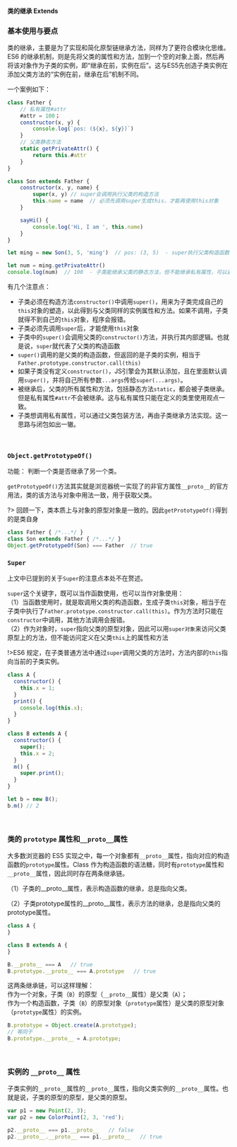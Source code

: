 #### 类的继承 Extends

### 基本使用与要点

类的继承，主要是为了实现和简化原型链继承方法，同样为了更符合模块化思维。ES6 的继承机制，则是先将父类的属性和方法，加到一个空的对象上面，然后再将该对象作为子类的实例，即“继承在前，实例在后”。这与ES5先创造子类实例在添加父类方法的“实例在前，继承在后”机制不同。

一个案例如下：
```js
class Father {
    // 私有属性#attr
    #attr = 100；
    constructor(x, y) {
        console.log(`pos: (${x}, ${y})`)
    }
    // 父类静态方法
    static getPrivateAttr() {
        return this.#attr
    }
}

class Son extends Father {
    constructor(x, y, name) {
        super(x, y) // super会调用执行父类的构造方法
        this.name = name  // 必须先调用super生成this，才能再使用this对象
    }

    sayHi() {
        console.log('Hi, I am ', this.name)
    }
}

let ming = new Son(3, 5, 'ming')  // pos: (3, 5)  - super执行父类构造函数

let num = ming.getPrivateAttr()
console.log(num)  // 100  - 子类能继承父类的静态方法，但不能继承私有属性，可以通过方法返回获取私有属性
```
有几个注意点：
- 子类必须在构造方法`constructor()`中调用`super()`，用来为子类完成自己的`this`对象的塑造，以此得到与父类同样的实例属性和方法。如果不调用，子类就得不到自己的`this`对象，程序会报错。
- 子类必须先调用`super`后，才能使用`this`对象
- 子类中的`super()`会调用父类的`constructor()`方法，并执行其内部逻辑。也就是说，`super`就代表了父类的构造函数
- `super()`调用的是父类的构造函数，但返回的是子类的实例，相当于`Father.prototype.constructor.call(this)`
- 如果子类没有定义`constructor()`，JS引擎会为其默认添加，且在里面默认调用`super()`，并将自己所有参数`...args`传给`super(...args)`。
- 被继承后，父类的所有属性和方法，包括静态方法`static`，都会被子类继承。但是私有属性`#attr`不会被继承。这与私有属性只能在定义的类里使用观点一致。
- 子类想调用私有属性，可以通过父类包装方法，再由子类继承方法实现。这一思路与闭包如出一辙。

<br>

### `Object.getPrototypeOf()`
功能： 判断一个类是否继承了另一个类。

`getPrototypeOf()`方法其实就是浏览器统一实现了的非官方属性`__proto__`的官方用法，类的该方法与对象中用法一致，用于获取父类。

?> 回顾一下，类本质上与对象的原型对象是一致的。因此`getPrototypeOf()`得到的是类自身

```js
class Father { /*...*/ }
class Son extends Father { /*...*/ }
Object.getPrototypeOf(Son) === Father  // true
```


### `Super`
上文中已提到的关于`Super`的注意点本处不在赘述。

`super`这个关键字，既可以当作函数使用，也可以当作对象使用：<br>
（1）当函数使用时，就是取调用父类的构造函数，生成子类`this`对象，相当于在子类中执行了`Father.prototype.constructor.call(this)`。作为方法时只能在`constructor`中调用，其他方法调用会报错。<br>
（2）作为对象时，`super`指向父类的原型对象，因此可以用`super对象`来访问父类原型上的方法，但不能访问定义在父类`this`上的属性和方法

!>ES6 规定，在子类普通方法中通过`super`调用父类的方法时，方法内部的`this`指向当前的子类实例。

```js
class A {
  constructor() {
    this.x = 1;
  }
  print() {
    console.log(this.x);
  }
}

class B extends A {
  constructor() {
    super();
    this.x = 2;
  }
  m() {
    super.print();
  }
}

let b = new B();
b.m() // 2
```

<br>

### 类的 `prototype` 属性和`__proto__`属性

大多数浏览器的 ES5 实现之中，每一个对象都有`__proto__`属性，指向对应的构造函数的`prototype`属性。Class 作为构造函数的语法糖，同时有`prototype`属性和`__proto__`属性，因此同时存在两条继承链。

（1）子类的__proto__属性，表示构造函数的继承，总是指向父类。

（2）子类prototype属性的__proto__属性，表示方法的继承，总是指向父类的prototype属性。
```js
class A {
}

class B extends A {
}

B.__proto__ === A   // true
B.prototype.__proto__ === A.prototype   // true
```
这两条继承链，可以这样理解：<br>
作为一个对象，子类（`B`）的原型（`__proto__`属性）是父类（`A`）； <br>
作为一个构造函数，子类（`B`）的原型对象（`prototype`属性）是父类的原型对象（`prototype`属性）的实例。
```js
B.prototype = Object.create(A.prototype);
// 等同于
B.prototype.__proto__ = A.prototype;
```

<br>

### 实例的 `__proto__` 属性

子类实例的`__proto__`属性的`__proto__`属性，指向父类实例的`__proto__`属性。也就是说，子类的原型的原型，是父类的原型。

```js
var p1 = new Point(2, 3);
var p2 = new ColorPoint(2, 3, 'red');

p2.__proto__ === p1.__proto__   // false
p2.__proto__.__proto__ === p1.__proto__   // true
```

